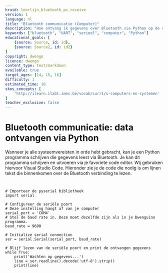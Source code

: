 ```yaml
---
hruid: leerlijn_bluetooth_pc_receive
version: 1
language: nl
title: "Bluetooth communicatie (Computer)"
description: "Hoe ontvang ik gegevens over Bluetooth via Python op de computer."
keywords: ["bluetooth", "UART", "serieel", "computer", "Python"]
educational_goals: [
    {source: Source, id: id}, 
    {source: Source2, id: id2}
]
copyright: dwengo
licence: dwengo
content_type: text/markdown
available: true
target_ages: [14, 15, 16]
difficulty: 1
estimated_time: 10
skos_concepts: [
    'http://ilearn.ilabt.imec.be/vocab/curr1/s-computers-en-systemen'
]
teacher_exclusive: false
---
```


# Bluetooth communicatie: data ontvangen via Python

Wanneer je alle systeemvereisten in orde hebt gebracht, kan je een Python programma schrijven die gegevens leest via Bluetooth. Je kan dit programma schrijven en uitvoeren via je favoriete code editor. Wij gebruiken hiervoor Visual Studio Code. Hieronder zie je de code die nodig is om lijnen tekst die binnenkomen over de Bluetooth verbinding te lezen.

<pre>
<code class="lang-python">

# Importeer de pyserial bibliotheek
import serial

# Configureer de seriële poort
# Deze instelling hangt af van je computer
serial_port = 'COM4'  
# Stel de baud rate in. Deze moet dezelfde zijn als in je Dwenguino programma.
baud_rate = 9600      

# Initialize serial connection
ser = serial.Serial(serial_port, baud_rate)

# Blijf lezen van de seriële poort en print de ontvangen gegevens
while True:
    print('Wachten op gegevens...')
    line = ser.readline().decode('utf-8').strip()
    print(line)

</code>
</pre>


